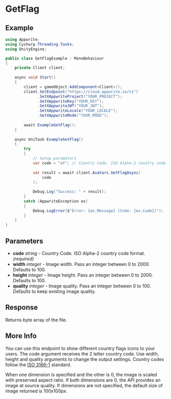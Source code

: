 # GetFlag

## Example

```csharp
using Appwrite;
using Cysharp.Threading.Tasks;
using UnityEngine;

public class GetFlagExample : MonoBehaviour
{
    private Client client;
    
    async void Start()
    {
        client = gameObject.AddComponent<Client>();
        client.SetEndpoint("https://cloud.appwrite.io/v1")
              .SetXAppwriteProject("YOUR_PROJECT");
              .SetXAppwriteKey("YOUR_KEY");
              .SetXAppwriteJWT("YOUR_JWT");
              .SetXAppwriteLocale("YOUR_LOCALE");
              .SetXAppwriteMode("YOUR_MODE");
        
        await ExampleGetFlag();
    }
    
    async UniTask ExampleGetFlag()
    {
        try
        {
            // Setup parameters
            var code = "af"; // Country Code. ISO Alpha-2 country code format.
            
            var result = await client.Avatars.GetFlagAsync(
                code
            );
            
            Debug.Log("Success: " + result);
        }
        catch (AppwriteException ex)
        {
            Debug.LogError($"Error: {ex.Message} (Code: {ex.Code})");
        }
    }
}
```

## Parameters

- **code** *string* - Country Code. ISO Alpha-2 country code format. *(required)*
- **width** *integer* - Image width. Pass an integer between 0 to 2000. Defaults to 100.
- **height** *integer* - Image height. Pass an integer between 0 to 2000. Defaults to 100.
- **quality** *integer* - Image quality. Pass an integer between 0 to 100. Defaults to keep existing image quality.

## Response

Returns byte array of the file.
## More Info

You can use this endpoint to show different country flags icons to your users. The code argument receives the 2 letter country code. Use width, height and quality arguments to change the output settings. Country codes follow the [ISO 3166-1](https://en.wikipedia.org/wiki/ISO_3166-1) standard.

When one dimension is specified and the other is 0, the image is scaled with preserved aspect ratio. If both dimensions are 0, the API provides an image at source quality. If dimensions are not specified, the default size of image returned is 100x100px.

